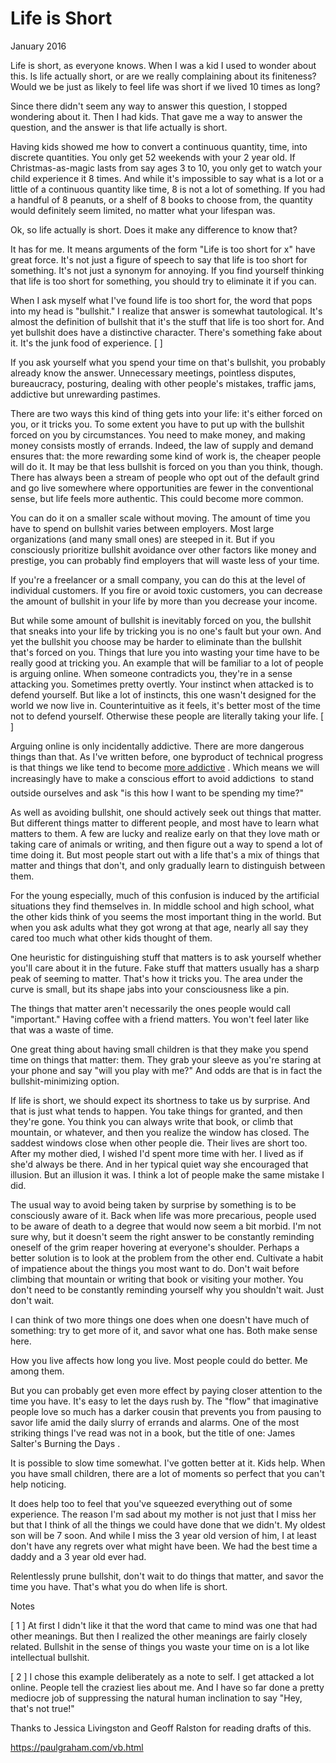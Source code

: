 # Life is Short

January 2016

Life is short, as everyone knows. When I was a kid I used to wonder about this. Is life actually short, or are we really complaining about its finiteness? Would we be just as likely to feel life was short if we lived 10 times as long?

Since there didn't seem any way to answer this question, I stopped wondering about it. Then I had kids. That gave me a way to answer the question, and the answer is that life actually is short.

Having kids showed me how to convert a continuous quantity, time, into discrete quantities. You only get 52 weekends with your 2 year old. If Christmas-as-magic lasts from say ages 3 to 10, you only get to watch your child experience it 8 times. And while it's impossible to say what is a lot or a little of a continuous quantity like time, 8 is not a lot of something. If you had a handful of 8 peanuts, or a shelf of 8 books to choose from, the quantity would definitely seem limited, no matter what your lifespan was.

Ok, so life actually is short. Does it make any difference to know that?

It has for me. It means arguments of the form "Life is too short for x" have great force. It's not just a figure of speech to say that life is too short for something. It's not just a synonym for annoying. If you find yourself thinking that life is too short for something, you should try to eliminate it if you can.

When I ask myself what I've found life is too short for, the word that pops into my head is "bullshit." I realize that answer is somewhat tautological. It's almost the definition of bullshit that it's the stuff that life is too short for. And yet bullshit does have a distinctive character. There's something fake about it. It's the junk food of experience. [ ]

If you ask yourself what you spend your time on that's bullshit, you probably already know the answer. Unnecessary meetings, pointless disputes, bureaucracy, posturing, dealing with other people's mistakes, traffic jams, addictive but unrewarding pastimes.

There are two ways this kind of thing gets into your life: it's either forced on you, or it tricks you. To some extent you have to put up with the bullshit forced on you by circumstances. You need to make money, and making money consists mostly of errands. Indeed, the law of supply and demand ensures that: the more rewarding some kind of work is, the cheaper people will do it. It may be that less bullshit is forced on you than you think, though. There has always been a stream of people who opt out of the default grind and go live somewhere where opportunities are fewer in the conventional sense, but life feels more authentic. This could become more common.

You can do it on a smaller scale without moving. The amount of time you have to spend on bullshit varies between employers. Most large organizations (and many small ones) are steeped in it. But if you consciously prioritize bullshit avoidance over other factors like money and prestige, you can probably find employers that will waste less of your time.

If you're a freelancer or a small company, you can do this at the level of individual customers. If you fire or avoid toxic customers, you can decrease the amount of bullshit in your life by more than you decrease your income.

But while some amount of bullshit is inevitably forced on you, the bullshit that sneaks into your life by tricking you is no one's fault but your own. And yet the bullshit you choose may be harder to eliminate than the bullshit that's forced on you. Things that lure you into wasting your time have to be really good at tricking you. An example that will be familiar to a lot of people is arguing online. When someone contradicts you, they're in a sense attacking you. Sometimes pretty overtly. Your instinct when attacked is to defend yourself. But like a lot of instincts, this one wasn't designed for the world we now live in. Counterintuitive as it feels, it's better most of the time not to defend yourself. Otherwise these people are literally taking your life. [ ]

Arguing online is only incidentally addictive. There are more dangerous things than that. As I've written before, one byproduct of technical progress is that things we like tend to become [more addictive](https://paulgraham.com/addiction.html) . Which means we will increasingly have to make a conscious effort to avoid addictions  to stand outside ourselves and ask "is this how I want to be spending my time?"

As well as avoiding bullshit, one should actively seek out things that matter. But different things matter to different people, and most have to learn what matters to them. A few are lucky and realize early on that they love math or taking care of animals or writing, and then figure out a way to spend a lot of time doing it. But most people start out with a life that's a mix of things that matter and things that don't, and only gradually learn to distinguish between them.

For the young especially, much of this confusion is induced by the artificial situations they find themselves in. In middle school and high school, what the other kids think of you seems the most important thing in the world. But when you ask adults what they got wrong at that age, nearly all say they cared too much what other kids thought of them.

One heuristic for distinguishing stuff that matters is to ask yourself whether you'll care about it in the future. Fake stuff that matters usually has a sharp peak of seeming to matter. That's how it tricks you. The area under the curve is small, but its shape jabs into your consciousness like a pin.

The things that matter aren't necessarily the ones people would call "important." Having coffee with a friend matters. You won't feel later like that was a waste of time.

One great thing about having small children is that they make you spend time on things that matter: them. They grab your sleeve as you're staring at your phone and say "will you play with me?" And odds are that is in fact the bullshit-minimizing option.

If life is short, we should expect its shortness to take us by surprise. And that is just what tends to happen. You take things for granted, and then they're gone. You think you can always write that book, or climb that mountain, or whatever, and then you realize the window has closed. The saddest windows close when other people die. Their lives are short too. After my mother died, I wished I'd spent more time with her. I lived as if she'd always be there. And in her typical quiet way she encouraged that illusion. But an illusion it was. I think a lot of people make the same mistake I did.

The usual way to avoid being taken by surprise by something is to be consciously aware of it. Back when life was more precarious, people used to be aware of death to a degree that would now seem a bit morbid. I'm not sure why, but it doesn't seem the right answer to be constantly reminding oneself of the grim reaper hovering at everyone's shoulder. Perhaps a better solution is to look at the problem from the other end. Cultivate a habit of impatience about the things you most want to do. Don't wait before climbing that mountain or writing that book or visiting your mother. You don't need to be constantly reminding yourself why you shouldn't wait. Just don't wait.

I can think of two more things one does when one doesn't have much of something: try to get more of it, and savor what one has. Both make sense here.

How you live affects how long you live. Most people could do better. Me among them.

But you can probably get even more effect by paying closer attention to the time you have. It's easy to let the days rush by. The "flow" that imaginative people love so much has a darker cousin that prevents you from pausing to savor life amid the daily slurry of errands and alarms. One of the most striking things I've read was not in a book, but the title of one: James Salter's Burning the Days .

It is possible to slow time somewhat. I've gotten better at it. Kids help. When you have small children, there are a lot of moments so perfect that you can't help noticing.

It does help too to feel that you've squeezed everything out of some experience. The reason I'm sad about my mother is not just that I miss her but that I think of all the things we could have done that we didn't. My oldest son will be 7 soon. And while I miss the 3 year old version of him, I at least don't have any regrets over what might have been. We had the best time a daddy and a 3 year old ever had.

Relentlessly prune bullshit, don't wait to do things that matter, and savor the time you have. That's what you do when life is short.

Notes

[ 1 ] At first I didn't like it that the word that came to mind was one that had other meanings. But then I realized the other meanings are fairly closely related. Bullshit in the sense of things you waste your time on is a lot like intellectual bullshit.

[ 2 ] I chose this example deliberately as a note to self. I get attacked a lot online. People tell the craziest lies about me. And I have so far done a pretty mediocre job of suppressing the natural human inclination to say "Hey, that's not true!"

Thanks to Jessica Livingston and Geoff Ralston for reading drafts of this.

https://paulgraham.com/vb.html
